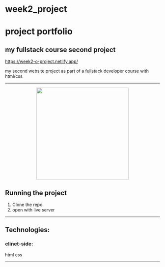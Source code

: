 # week2_project
# project portfolio
## my fullstack course second project 
 
 https://week2-o-project.netlify.app/
 
 my second website project as part of a fullstack developer course with html/css

***

<p align="center"><img src="./Screenshot .png" width="300" /></p>



## Running the project

1. Clone the repo.
2. open with live server


***

## Technologies:

### clinet-side:
html
css

***

